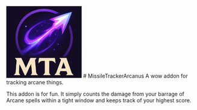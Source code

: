 <img src="images/mta.png" alt="Alt text" width="200">
# MissileTrackerArcanus
A wow addon for tracking arcane things.

This addon is for fun. 
It simply counts the damage from your barrage of Arcane spells within a tight window and keeps track of your highest score.
